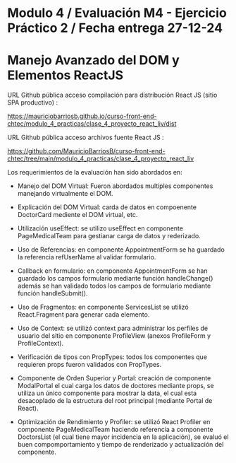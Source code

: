 # Modulo 4 /  Evaluación M4 - Ejercicio Práctico 2 / Fecha entrega 27-12-24

# Manejo Avanzado del DOM y Elementos ReactJS

URL Github pública acceso compilación para distribución React JS (sitio SPA productivo) :

https://mauriciobarriosb.github.io/curso-front-end-chtec/modulo_4_practicas/clase_4_proyecto_react_liv/dist

URL Github pública acceso archivos fuente React JS :

https://github.com/MauricioBarriosB/curso-front-end-chtec/tree/main/modulo_4_practicas/clase_4_proyecto_react_liv

Los requerimientos de la evaluación han sido abordados en: 

* Manejo del DOM Virtual: Fueron abordados multiples componentes manejando virtualmente el DOM.

* Explicación del DOM Virtual: carda de datos en compoenente DoctorCard mediente el DOM virtual, etc.

* Utilización useEffect: se utilizo useEffect en componente PageMedicalTeam para gestianar carga de datos y rederizado.

* Uso de Referencias: en componente AppointmentForm se ha guardado la referencia refUserName al validar formulario.

* Callback en formulario: en componente AppointmentForm se han guardado los campos formulario mediante función handleChange() además se han validado todos los campos de formulario mediante función handleSubmit().

* Uso de Fragmentos: en componente ServicesList se utilizó React.Fragment para generar cada elemento.

* Uso de Context: se utilizó context para administrar los perfiles de usuario del sitio en componente ProfileView (anexos ProfileForm y ProfileContext).

* Verificación de tipos con PropTypes: todos los componentes que requieren props fueron validados con PropTypes.

* Componente de Orden Superior y Portal: creación de componente ModalPortal el cual carga los datos de doctores mediante props, se utiliza un único componente para mostrar la data, el cual esta desacoplado de la estructura del root principal (mediante Portal de React).

* Optimización de Rendimiento y Profiler: se utilizó React Profiler en componente PageMedicalTeam haciendo referencia a componente DoctorsList (el cual tiene mayor incidencia en la aplicación), se evaluó el buen compomportamiento y tiempo de renderizado y actualización del componente.
